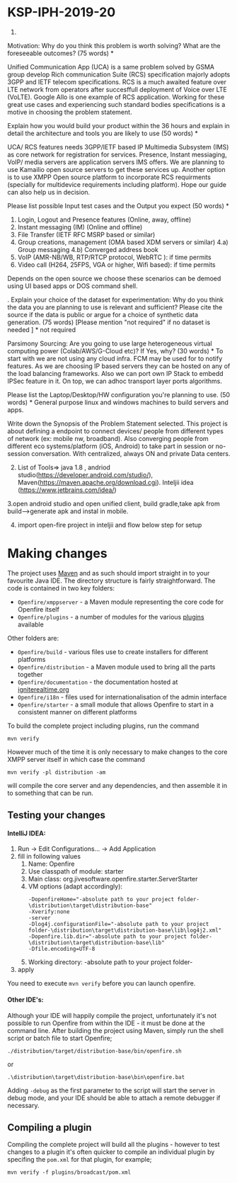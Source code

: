 # KSP-IPH-2019-20
1. 
Motivation: Why do you think this problem is worth solving? What are the foreseeable outcomes? (75 words) *

Unified Communication App (UCA) is a same problem solved by GSMA group develop Rich
communication Suite (RCS) specification majorly adopts 3GPP and IETF telecom specifications.
RCS is a much awaited feature over LTE network from operators after succesffull deployment of Voice over LTE (VoLTE). Google Allo is one example of
RCS application.
Working for these great use cases and experiencing such standard bodies specifications is a motive in choosing the problem statement.

Explain how you would build your product within the 36 hours and explain in detail the architecture and tools you are likely to use (50 words) *

UCA/ RCS features needs 3GPP/IETF based IP Multimedia Subsystem (IMS) as core network for registration for services.
Presence, Instant messiaging, VoIP/ media servers are application
servers IMS offers. We are planning to use Kamailio open source servers to get these services up.
Another option is to use XMPP Open source platform to incorporate RCS requirments (specially for multidevice requirements including platform).
Hope our guide can also help us in decision.

Please list possible Input test cases and the Output you expect (50 words) *

1. Login, Logout and Presence features (Online, away, offline)
2. Instant messaging (IM) (Online and offline)
3. File Transfer (IETF RFC MSRP based or similar)
4. Group creations, management (OMA based XDM servers or similar)
4.a) Group messaging
4.b) Converged address book
5. VoIP (AMR-NB/WB, RTP/RTCP protocol, WebRTC ): if time permits
6. Video call (H264, 25FPS, VGA or higher, Wifi based): if time permits

Depends on the open source we choose these scenarios can be demoed using UI based apps or DOS command shell.

. Explain your choice of the dataset for experimentation: Why do you think the data you are planning to use is relevant and sufficient?
Please cite the source if the data is public or argue for a choice of synthetic data generation. (75 words) [Please mention "not required"
if no dataset is needed ] *
not required

Parsimony Sourcing: Are you going to use large heterogeneous virtual computing power (Colab/AWS/G-Cloud etc)? If Yes, why? (30 words) *
To start with we are not using any cloud infra. FCM may be used for to notify features.
As we are choosing IP based servers they can be hosted on any of the load balancing frameworks.
Also we can port own IP Stack to embedd IPSec feature in it. On top, we can adhoc transport layer ports algorithms.


Please list the Laptop/Desktop/HW configuration you're planning to use. (50 words) *
General purpose linux and windows machines to build servers and apps.


Write down the Synopsis of the Problem Statement selected.
This project is about defining a endpoint to connect devices/ people from different types of network (ex: mobile nw, broadband).
Also converging people from different eco systems/platform (iOS, Android) to take part in session or no-session conversation.
With centralized, always ON and private Data centers.


2. List of Tools=> java 1.8 , andriod studio(https://developer.android.com/studio/), Maven(https://maven.apache.org/download.cgi).
    Inteljii idea (https://www.jetbrains.com/idea/)

3.open android studio and open unified client, build gradle,take apk from build-->generate apk and instal in mobile.

4. import open-fire project in inteljii and flow below step for setup

Making changes
==============
The project uses [Maven](https://maven.apache.org/) and as such should import straight in to your favourite Java IDE.
The directory structure is fairly straightforward. The code is contained in two key folders:

* `Openfire/xmppserver` - a Maven module representing the core code for Openfire itself
* `Openfire/plugins` - a number of modules for the various [plugins](https://www.igniterealtime.org/projects/openfire/plugins.jsp) available

Other folders are:  
* `Openfire/build` - various files use to create installers for different platforms
* `Openfire/distribution` - a Maven module used to bring all the parts together
* `Openfire/documentation` - the documentation hosted at [igniterealtime.org](https://www.igniterealtime.org/projects/openfire/documentation.jsp)
* `Openfire/i18n` - files used for internationalisation of the admin interface
* `Openfire/starter` - a small module that allows Openfire to start in a consistent manner on different platforms

To build the complete project including plugins, run the command
```
mvn verify
```  

However much of the time it is only necessary to make changes to the core XMPP server itself in which case the command
```
mvn verify -pl distribution -am 
```  
will compile the core server and any dependencies, and then assemble it in to something that can be run. 

Testing your changes
--------------------

#### IntelliJ IDEA:

1. Run -> Edit Configurations... -> Add Application
2. fill in following values
    1. Name: Openfire
    2. Use classpath of module: starter
    3. Main class: org.jivesoftware.openfire.starter.ServerStarter
    4. VM options (adapt accordingly):
        ````
        -DopenfireHome="-absolute path to your project folder-\distribution\target\distribution-base" 
        -Xverify:none
        -server
        -Dlog4j.configurationFile="-absolute path to your project folder-\distribution\target\distribution-base\lib\log4j2.xml"
        -Dopenfire.lib.dir="-absolute path to your project folder-\distribution\target\distribution-base\lib"
        -Dfile.encoding=UTF-8
       ````
   5. Working directory: -absolute path to your project folder-
3. apply

You need to execute `mvn verify` before you can launch openfire.

#### Other IDE's:

Although your IDE will happily compile the project, unfortunately it's not possible to run Openfire from within the 
IDE - it must be done at the command line. After building the project using Maven, simply run the shell script or 
batch file to start Openfire;
```
./distribution/target/distribution-base/bin/openfire.sh
```
or
```
.\distribution\target\distribution-base\bin\openfire.bat
```

Adding `-debug` as the first parameter to the script will start the server in debug mode, and your IDE should be able
to attach a remote debugger if necessary.

Compiling a plugin
------------------
Compiling the complete project will build all the plugins - however to test changes to a plugin it's often quicker to 
compile an individual plugin by specifing the `pom.xml` for that plugin, for example;
```
mvn verify -f plugins/broadcast/pom.xml




